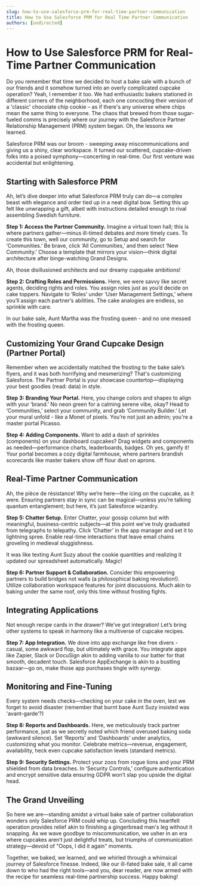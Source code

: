 ```yaml
---
slug: how-to-use-salesforce-prm-for-real-time-partner-communication
title: How to Use Salesforce PRM for Real Time Partner Communication
authors: [undirected]
---
```



# How to Use Salesforce PRM for Real-Time Partner Communication

Do you remember that time we decided to host a bake sale with a bunch of our friends and it somehow turned into an overly complicated cupcake operation? Yeah, I remember it too. We had enthusiastic bakers stationed in different corners of the neighborhood, each one concocting their version of a 'classic' chocolate chip cookie – as if there's any universe where chips mean the same thing to everyone. The chaos that brewed from those sugar-fueled comms is precisely where our journey with the Salesforce Partner Relationship Management (PRM) system began. Oh, the lessons we learned.

Salesforce PRM was our broom - sweeping away miscommunications and giving us a shiny, clear workspace. It turned our scattered, cupcake-driven folks into a poised symphony—concerting in real-time. Our first venture was accidental but enlightening.

## Starting with Salesforce PRM

Ah, let’s dive deeper into what Salesforce PRM truly can do—a complex beast with elegance and order tied up in a neat digital bow. Setting this up felt like unwrapping a gift, albeit with instructions detailed enough to rival assembling Swedish furniture.

**Step 1: Access the Partner Community.** Imagine a virtual town hall; this is where partners gather—minus ill-timed debates and more timely cues. To create this town, well our community, go to Setup and search for ‘Communities.’ Be brave, click ‘All Communities,’ and then select ‘New Community.’ Choose a template that mirrors your vision—think digital architecture after binge-watching Grand Designs.

Ah, those disillusioned architects and our dreamy cupquake ambitions!

**Step 2: Crafting Roles and Permissions.** Here, we were savvy like secret agents, deciding rights and roles. You assign roles just as you’d decide on cake toppers. Navigate to ‘Roles’ under ‘User Management Settings,’ where you’ll assign each partner’s abilities. The cake analogies are endless, so sprinkle with care.

In our bake sale, Aunt Martha was the frosting queen - and no one messed with the frosting queen.

## Customizing Your Grand Cupcake Design (Partner Portal)

Remember when we accidentally matched the frosting to the bake sale’s flyers, and it was both horrifying and mesmerizing? That's customizing Salesforce. The Partner Portal is your showcase countertop—displaying your best goodies (read: data) in style.

**Step 3: Branding Your Portal.** Here, you change colors and shapes to align with your ‘brand.’ No neon green for a calming serene vibe, okay? Head to ‘Communities,’ select your community, and grab ‘Community Builder.’ Let your mural unfold - like a Monet of pixels. You’re not just an admin; you're a master portal Picasso.

**Step 4: Adding Components.** Want to add a dash of sprinkles (components) on your dashboard cupcakes? Drag widgets and components as needed—performance charts, leaderboards, badges. Oh yes, gamify it! Your portal becomes a cozy digital farmhouse, where partners brandish scorecards like master bakers show off flour dust on aprons.

## Real-Time Partner Communication

Ah, the pièce de résistance! Why we’re here—the icing on the cupcake, as it were. Ensuring partners stay in sync can be magical—unless you’re talking quantum entanglement; but here, it’s just Salesforce wizardry. 

**Step 5: Chatter Setup.** Enter Chatter, your gossip column but with meaningful, business-centric subjects—at this point we've truly graduated from telegraphs to telepathy. Click ‘Chatter’ in the app manager and set it to lightning spree. Enable real-time interactions that leave email chains groveling in medieval sluggishness. 

It was like texting Aunt Suzy about the cookie quantities and realizing it updated our spreadsheet automatically. Magic!

**Step 6: Partner Support & Collaboration.** Consider this empowering partners to build bridges not walls (a philosophical baking revolution!). Utilize collaboration workspace features for joint discussions. Much akin to baking under the same roof, only this time without frosting fights.

## Integrating Applications

Not enough recipe cards in the drawer? We’ve got integration! Let’s bring other systems to speak in harmony like a multiverse of cupcake recipes.

**Step 7: App Integration.** We dove into app exchange like free divers - casual, some awkward flop, but ultimately with grace. You integrate apps like Zapier, Slack or DocuSign akin to adding vanilla to our batter for that smooth, decadent touch. Salesforce AppExchange is akin to a bustling bazaar—go on, make those app purchases tingle with synergy.

## Monitoring and Fine-Tuning

Every system needs checks—checking on your cake in the oven, lest we forget to avoid disaster (remember that burnt base Aunt Suzy insisted was 'avant-garde’?) 

**Step 8: Reports and Dashboards.** Here, we meticulously track partner performance, just as we secretly noted which friend overused baking soda (awkward silence). Set ‘Reports’ and ‘Dashboards’ under analytics, customizing what you monitor. Celebrate metrics—revenue, engagement, availability, heck even cupcake satisfaction levels (standard metrics).

**Step 9: Security Settings.** Protect your zoos from rogue lions and your PRM shielded from data breaches. In ‘Security Controls,’ configure authentication and encrypt sensitive data ensuring GDPR won’t slap you upside the digital head.

## The Grand Unveiling

So here we are—standing amidst a virtual bake sale of partner collaboration wonders only Salesforce PRM could whip up. Concluding this heartfelt operation provides relief akin to finishing a gingerbread man's leg without it snapping. As we wave goodbye to miscommunication, we usher in an era where cupcakes aren’t just delightful treats, but triumphs of communication strategy—devoid of "Oops, I did it again" moments.

Together, we baked, we learned, and we whirled through a whimsical journey of Salesforce finesse. Indeed, like our ill-fated bake sale, it all came down to who had the right tools—and you, dear reader, are now armed with the recipe for seamless real-time partnership success. Happy baking!